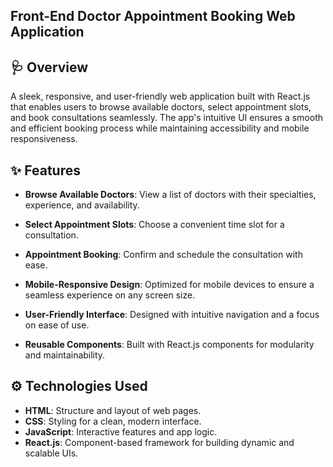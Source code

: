  ## Front-End Doctor Appointment Booking Web Application

##  🩺 Overview
A sleek, responsive, and user-friendly web application built with React.js that enables users to browse available doctors, select appointment slots, and book consultations seamlessly. The app's intuitive UI ensures a smooth and efficient booking process while maintaining accessibility and mobile responsiveness.

## ✨ Features
  - **Browse Available Doctors**: View a list of doctors with their specialties, experience, and availability.
  
  - **Select Appointment Slots**: Choose a convenient time slot for a consultation.
  
  - **Appointment Booking**: Confirm and schedule the consultation with ease.
  
  - **Mobile-Responsive Design**: Optimized for mobile devices to ensure a seamless experience on any screen size.
  
  - **User-Friendly Interface**: Designed with intuitive navigation and a focus on ease of use.
  
  - **Reusable Components**: Built with React.js components for modularity and maintainability.

## ⚙️ Technologies Used
  - **HTML**: Structure and layout of web pages.
  - **CSS**: Styling for a clean, modern interface.
  - **JavaScript**: Interactive features and app logic.
  - **React.js**: Component-based framework for building dynamic and scalable UIs.
